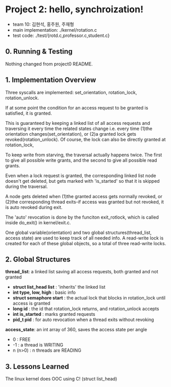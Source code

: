 # Project 2: hello, synchroization!
* team 10: 김현석, 홍주원, 주재형
* main implementation: ./kernel/rotation.c
* test code: ./test/{rotd.c,professor.c,student.c}

## 0. Running & Testing
Nothing changed from project0 README.

## 1. Implementation Overview
Three syscalls are implemented: set_orientation, rotation_lock, rotation_unlock.

If at some point the condition for an access request to be granted is satisfied, it is granted.

This is guaranteed by keeping a linked list of all access requests and traversing it every time the related states change
i.e. every time (1)the orientation changes(set_orientation), or (2)a granted lock gets revoked(rotation_unlock). Of course, the lock can also be directly granted at rotation_lock, 

To keep write from starving, the traversal actually happens twice. The first to give all possible write grants, and the second to give all possible read grants.

Even when a lock request is granted, the corresponding linked list node doesn't get deleted, but gets marked with 'is_started' so that it is skipped during the traversal.

A node gets deleted when (1)the granted access gets normally revoked, or (2)the corresponding thread exits-if access was granted but not revoked, it is auto revoked during exit.

The 'auto' revocation is done by the funciton exit_rotlock, which is called inside do_exit() in kernel/exit.c.

One global variable(orientation) and two global structures(thread_list, access state) are used to keep track of all needed info. A read-write lock is created for each of these global objects, so a total of three read-write locks.

## 2. Global Structures
**thread_list**: a linked list saving all access requests, both granted and not granted
* **struct list_head list**  : 'inherits' the linked list
* **int type, low, high**    : basic info
* **struct semaphore start** : the actual lock that blocks in rotation_lock until access is granted
* **long id**                : the id that rotation_lock returns, and rotation_unlock accepts
* **int is_started**         : marks granted requests
* **pid_t pid**              : for auto revocation when a thread exits without revoking

**access_state**: an int array of 360, saves the access state per angle
* 0        : FREE
* -1       : a thread is WRITING
* n (n>0)  : n threads are READING

## 3. Lessons Learned
The linux kernel does OOC using C! (struct list_head)
